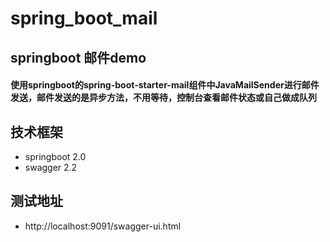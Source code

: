 # spring_boot_mail
## springboot 邮件demo 
#### 使用springboot的spring-boot-starter-mail组件中JavaMailSender进行邮件发送，邮件发送的是异步方法，不用等待，控制台查看邮件状态或自己做成队列

## 技术框架
* springboot 2.0
* swagger 2.2
## 测试地址
* http://localhost:9091/swagger-ui.html
